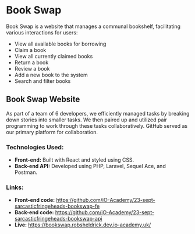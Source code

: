 # Book Swap

Book Swap is a website that manages a communal bookshelf, facilitating various interactions for users:

- View all available books for borrowing
- Claim a book
- View all currently claimed books
- Return a book
- Review a book
- Add a new book to the system
- Search and filter books

## Book Swap Website

As part of a team of 6 developers, we efficiently managed tasks by breaking down stories into smaller tasks. We then paired up and utilized pair programming to work through these tasks collaboratively. GitHub served as our primary platform for collaboration.

### Technologies Used:

- **Front-end:** Built with React and styled using CSS.
- **Back-end API:** Developed using PHP, Laravel, Sequel Ace, and Postman.

### Links: 
- **Front-end code:** https://github.com/iO-Academy/23-sept-sarcasticfringeheads-bookswap-fe
- **Back-end code:** https://github.com/iO-Academy/23-sept-sarcasticfringeheads-bookswap-api
- **Live:** https://bookswap.robsheldrick.dev.io-academy.uk/

